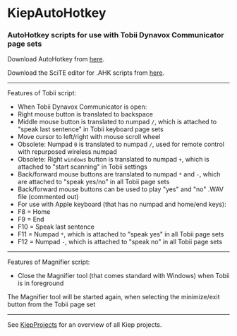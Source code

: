 # KiepAutoHotkey
### AutoHotkey scripts for use with Tobii Dynavox Communicator page sets

Download AutoHotkey from [here](https://www.autohotkey.com/).

Download the SciTE editor for .AHK scripts from [here](http://fincs.ahk4.net/scite4ahk/).

---
Features of Tobii script:
 - When Tobii Dynavox Communicator is open:
  - Right mouse button is translated to backspace
  - Middle mouse button is translated to numpad `/`, which is attached to "speak last sentence" in Tobii keyboard page sets
  - Move cursor to left/right with mouse scroll wheel
  - Obsolete: Numpad `0` is translated to numpad `/`, used for remote control with repurposed wireless numpad
  - Obsolete: Right `windows` button is translated to numpad `+`, which is attached to "start scanning" in Tobii settings
 - Back/forward mouse buttons are translated to numpad `*` and `-`, which are attached to "speak yes/no" in all Tobii page sets
 - Back/forward mouse buttons can be used to play "yes" and "no" .WAV file (commented out)
 - For use with Apple keyboard (that has no numpad and home/end keys):
  - F8 = Home
  - F9 = End
  - F10 = Speak last sentence
  - F11 = Numpad `*`, which is attached to "speak yes" in all Tobii page sets
  - F12 = Numpad `-`, which is attached to "speak no" in all Tobii page sets

---
Features of Magnifier script:
 - Close the Magnifier tool (that comes standard with Windows) when Tobii is in foreground

The Magnifier tool will be started again, when selecting the minimize/exit button from the Tobii page set

---
See [KiepProjects](https://github.com/Joozt/KiepProjects) for an overview of all Kiep projects.
